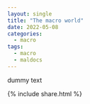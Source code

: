 ```yaml
---
layout: single
title: "The macro world"
date: 2022-05-08
categories:
  - macro
tags:
  - macro
  - maldocs
---
```


dummy text


 {% include share.html %}